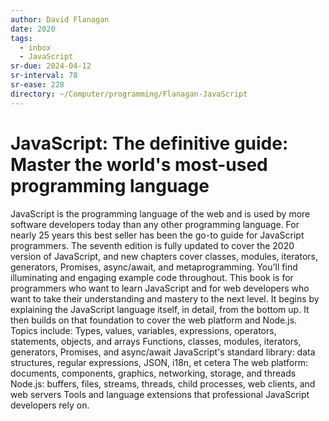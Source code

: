 ```yaml
---
author: David Flanagan
date: 2020
tags:
  - inbox
  - JavaScript
sr-due: 2024-04-12
sr-interval: 78
sr-ease: 228
directory: ~/Computer/programming/Flanagan-JavaScript
---
```


# JavaScript: The definitive guide: Master the world's most-used programming language

JavaScript is the programming language of the web and is used by more software
developers today than any other programming language. For nearly 25 years this
best seller has been the go-to guide for JavaScript programmers. The seventh
edition is fully updated to cover the 2020 version of JavaScript, and new
chapters cover classes, modules, iterators, generators, Promises, async/await,
and metaprogramming. You'll find illuminating and engaging example code
throughout. This book is for programmers who want to learn JavaScript and for
web developers who want to take their understanding and mastery to the next
level. It begins by explaining the JavaScript language itself, in detail, from
the bottom up. It then builds on that foundation to cover the web platform and
Node.js. Topics include: Types, values, variables, expressions, operators,
statements, objects, and arrays Functions, classes, modules, iterators,
generators, Promises, and async/await JavaScript's standard library: data
structures, regular expressions, JSON, i18n, et cetera The web platform:
documents, components, graphics, networking, storage, and threads Node.js:
buffers, files, streams, threads, child processes, web clients, and web servers
Tools and language extensions that professional JavaScript developers rely on.
